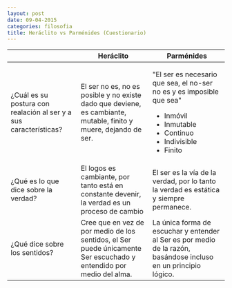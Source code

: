 ```yaml
---
layout: post
date: 09-04-2015
categories: filosofia
title: Heráclito vs Parménides (Cuestionario) 
---
```


<table id="tabla">
	<thead>
		<th></th>
		<th>Heráclito</th>
		<th>Parménides</th>
	</thead>
	<tbody>
		<tr>
			<td>¿Cuál es su postura con realación al ser y a sus características?</td>
			<td>El ser no es, no es posible y no existe dado que deviene, es cambiante, mutable, finito y muere, dejando de ser.</td>
			<td>
				<p>"El ser es necesario que sea, el no-ser no es y es imposible que sea"</p>
				<ul>
					<li>Inmóvil</li>
					<li>Inmutable</li>
					<li>Continuo</li>
					<li>Indivisible</li>
					<li>Finito</li>
				</ul>
			</td>
		</tr>
		<tr>
			<td>¿Qué es lo que dice sobre la verdad?</td>
			<td>El logos es cambiante, por tanto está en constante devenir, la verdad es un proceso de cambio</td>
			<td>El ser es la vía de la verdad, por lo tanto la verdad es estática y siempre permanece.</td>
		</tr>
		<tr>
			<td>¿Qué dice sobre los sentidos?</td>
			<td>Cree que en vez de por medio de los sentidos, el Ser puede únicamente Ser escuchado y entendido por medio del alma.</td>
			<td>La única forma de escuchar y entender al Ser es por medio de la razón, basándose incluso en un principio lógico.</td>
		</tr>
	</tbody>
</table>